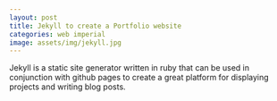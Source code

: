 ```yaml
---
layout: post
title: Jekyll to create a Portfolio website
categories: web imperial
image: assets/img/jekyll.jpg
---
```


Jekyll is a static site generator written in ruby that can be used in
conjunction with github pages to create a great platform for displaying projects
and writing blog posts.
